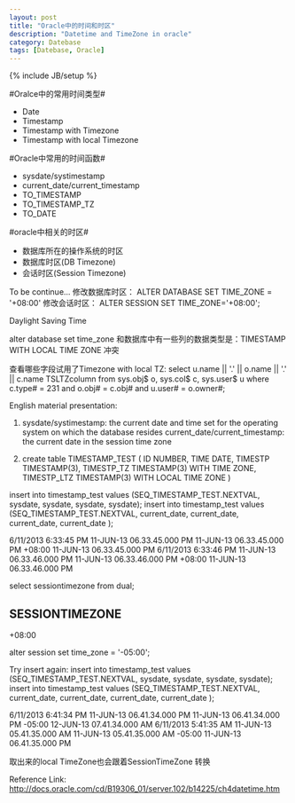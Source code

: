 ```yaml
---
layout: post
title: "Oracle中的时间和时区"
description: "Datetime and TimeZone in oracle"
category: Datebase
tags: [Datebase, Oracle]
---
```

{% include JB/setup %}

#Oralce中的常用时间类型#
* Date
* Timestamp
* Timestamp with Timezone
* Timestamp with local Timezone

#Oracle中常用的时间函数#
* sysdate/systimestamp
* current_date/current_timestamp
* TO_TIMESTAMP
* TO_TIMESTAMP_TZ
* TO_DATE 

#oracle中相关的时区#
*  数据库所在的操作系统的时区
*  数据库时区(DB Timezone)
*  会话时区(Session Timezone)

To be continue...
修改数据库时区：
ALTER DATABASE SET TIME_ZONE = '+08:00'
修改会话时区：
ALTER SESSION SET TIME_ZONE='+08:00';

Daylight Saving Time

alter database set time_zone 和数据库中有一些列的数据类型是：TIMESTAMP WITH LOCAL TIME ZONE 冲突

查看哪些字段试用了Timezone with local TZ:
select u.name || '.' || o.name || '.' || c.name TSLTZcolumn
  from sys.obj$ o, sys.col$ c, sys.user$ u
 where c.type# = 231
   and o.obj# = c.obj#
   and u.user# = o.owner#;

English material presentation:

1. sysdate/systimestamp: the current date and time set for the operating system on which the database resides
current_date/current_timestamp: the current date in the session time zone

2. create table TIMESTAMP_TEST
(
  ID          NUMBER,
  TIME        DATE,
  TIMESTP     TIMESTAMP(3),
  TIMESTP_TZ  TIMESTAMP(3) WITH TIME ZONE,
  TIMESTP_LTZ TIMESTAMP(3) WITH LOCAL TIME ZONE
)

insert into timestamp_test values (SEQ_TIMESTAMP_TEST.NEXTVAL, sysdate, sysdate, sysdate, sysdate);
insert into timestamp_test values (SEQ_TIMESTAMP_TEST.NEXTVAL, current_date, current_date, current_date, current_date );

6/11/2013 6:33:45 PM	11-JUN-13 06.33.45.000 PM	11-JUN-13 06.33.45.000 PM +08:00	11-JUN-13 06.33.45.000 PM
6/11/2013 6:33:46 PM	11-JUN-13 06.33.46.000 PM	11-JUN-13 06.33.46.000 PM +08:00	11-JUN-13 06.33.46.000 PM

select sessiontimezone from dual;

SESSIONTIMEZONE
---------------------------------------------------------------------------
+08:00

alter session set time_zone = '-05:00';

Try insert again:
insert into timestamp_test values (SEQ_TIMESTAMP_TEST.NEXTVAL, sysdate, sysdate, sysdate, sysdate);
insert into timestamp_test values (SEQ_TIMESTAMP_TEST.NEXTVAL, current_date, current_date, current_date, current_date );

6/11/2013 6:41:34 PM	11-JUN-13 06.41.34.000 PM	11-JUN-13 06.41.34.000 PM -05:00	12-JUN-13 07.41.34.000 AM
6/11/2013 5:41:35 AM	11-JUN-13 05.41.35.000 AM	11-JUN-13 05.41.35.000 AM -05:00	11-JUN-13 06.41.35.000 PM

取出来的local TimeZone也会跟着SessionTimeZone 转换

Reference Link:
http://docs.oracle.com/cd/B19306_01/server.102/b14225/ch4datetime.htm
